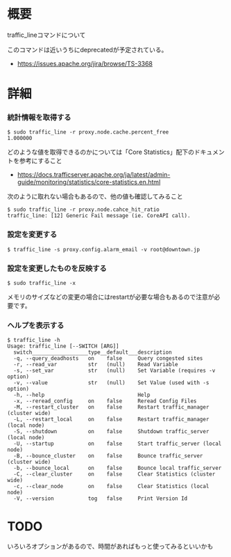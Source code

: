 # 概要
traffic_lineコマンドについて

このコマンドは近いうちにdeprecatedが予定されている。
- https://issues.apache.org/jira/browse/TS-3368

# 詳細

### 統計情報を取得する
```
$ sudo traffic_line -r proxy.node.cache.percent_free
1.000000
```

どのような値を取得できるのかについては「Core Statistics」配下のドキュメントを参考にすること
- https://docs.trafficserver.apache.org/ja/latest/admin-guide/monitoring/statistics/core-statistics.en.html

次のように取れない場合もあるので、他の値も確認してみること
```
$ sudo traffic_line -r proxy.node.cahce_hit_ratio
traffic_line: [12] Generic Fail message (ie. CoreAPI call).
```

### 設定を変更する
```
$ traffic_line -s proxy.config.alarm_email -v root@downtown.jp
```

### 設定を変更したものを反映する
```
$ sudo traffic_line -x
```
メモリのサイズなどの変更の場合にはrestartが必要な場合もあるので注意が必要です。　

### ヘルプを表示する
```
$ traffic_line -h
Usage: traffic_line [--SWITCH [ARG]]
  switch__________________type__default___description
  -q, --query_deadhosts   on    false     Query congested sites
  -r, --read_var          str   (null)    Read Variable
  -s, --set_var           str   (null)    Set Variable (requires -v option)
  -v, --value             str   (null)    Set Value (used with -s option)
  -h, --help                              Help
  -x, --reread_config     on    false     Reread Config Files
  -M, --restart_cluster   on    false     Restart traffic_manager (cluster wide)
  -L, --restart_local     on    false     Restart traffic_manager (local node)
  -S, --shutdown          on    false     Shutdown traffic_server (local node)
  -U, --startup           on    false     Start traffic_server (local node)
  -B, --bounce_cluster    on    false     Bounce traffic_server (cluster wide)
  -b, --bounce_local      on    false     Bounce local traffic_server
  -C, --clear_cluster     on    false     Clear Statistics (cluster wide)
  -c, --clear_node        on    false     Clear Statistics (local node)
  -V, --version           tog   false     Print Version Id
```

# TODO
いろいろオプションがあるので、時間があればもっと使ってみるといいかも

